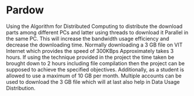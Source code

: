 # Pardow
Using the Algorithm for Distributed Computing to distribute the download parts among different PCs and latter using threads to download it Parallel in the same PC. This will increase the bandwidth usage efficiency and decrease the downloading time. Normally downloading a 3 GB file on VIT Internet which provides the speed of 300KBps Approximately takes 3 hours. If using the technique provided in the project the time taken be brought down to 2 hours including file compilation then the project can be supposed to achieve the specified objectives. Additionally, as a student is allowed to use a maximum of 10 GB per month. Multiple accounts can be used to download the 3 GB file which will at last also help in Data Usage Distribution.
